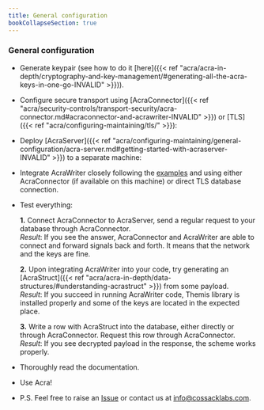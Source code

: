 ```yaml
---
title: General configuration
bookCollapseSection: true
---
```


### General configuration
- Generate keypair (see how to do it [here]({{< ref "acra/acra-in-depth/cryptography-and-key-management/#generating-all-the-acra-keys-in-one-go-INVALID" >}})).
- Configure secure transport using [AcraConnector]({{< ref "acra/security-controls/transport-security/acra-connector.md#acraconnector-and-acrawriter-INVALID" >}}) or [TLS]({{< ref "acra/configuring-maintaining/tls/" >}}):
- Deploy [AcraServer]({{< ref "acra/configuring-maintaining/general-configuration/acra-server.md#getting-started-with-acraserver-INVALID" >}}) to a separate machine:
- Integrate AcraWriter closely following the [examples](https://github.com/cossacklabs/acra/tree/master/examples) and using either AcraConnector (if available on this machine) or direct TLS database connection.
- Test everything:

  **1.** Connect AcraConnector to AcraServer, send a regular request to your database through AcraConnector.<br/>_Result_: If you see the answer, AcraConnector and AcraWriter are able to connect and forward signals back and forth. It means that the network and the keys are fine.

  **2.** Upon integrating AcraWriter into your code, try generating an [AcraStruct]({{< ref "acra/acra-in-depth/data-structures/#understanding-acrastruct" >}}) from some payload.<br/>_Result_: If you succeed in running AcraWriter code, Themis library is installed properly and some of the keys are located in the expected place.

  **3.** Write a row with AcraStruct into the database, either directly or through AcraConnector. Request this row through AcraConnector.<br/>_Result_: If you see decrypted payload in the response, the scheme works properly.

- Thoroughly read the documentation.
- Use Acra!
- P.S. Feel free to raise an [Issue](https://github.com/cossacklabs/acra/issues) or contact us at [info@cossacklabs.com](mailto:info@cossacklabs.com).